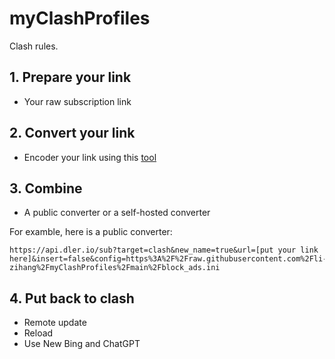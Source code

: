 # myClashProfiles
Clash rules.

## 1. Prepare your link
- Your raw subscription link 

## 2. Convert your link
- Encoder your link using this [tool](https://www.urlencoder.io/)

## 3. Combine
- A public converter or a self-hosted converter

For examble, here is a public converter:
```
https://api.dler.io/sub?target=clash&new_name=true&url=[put your link here]&insert=false&config=https%3A%2F%2Fraw.githubusercontent.com%2Fli-zihang%2FmyClashProfiles%2Fmain%2Fblock_ads.ini
```

## 4. Put back to clash

- Remote update
- Reload
- Use New Bing and ChatGPT
